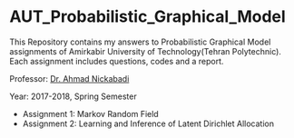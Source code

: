 # AUT_Probabilistic_Graphical_Model
This Repository contains my answers to Probabilistic Graphical Model assignments of Amirkabir University of Technology(Tehran Polytechnic). Each assignment includes questions, codes and a report.

Professor: [Dr. Ahmad Nickabadi](https://ce.aut.ac.ir/~nikabadi/)

Year: 2017-2018, Spring Semester

- Assignment 1: Markov Random Field
- Assignment 2: Learning and Inference of Latent Dirichlet Allocation
